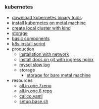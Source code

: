 ### kubernetes

* [download kubernetes binary tools](download.kubernetes.binary.tools.md)
* [install kubernetes on metal machine](install.md)
* [create local cluster with kind](create.local.cluster.with.kind.md)
* [storage](storage/README.md)
* [basic components](basic/README.md)
* [k8s install script](k8s.Install.Script/install.sh)
* production
    + [installation with network](production/installation.with.network.md)
    + [install docs on git with ingress nginx](production/install.docs.on.git.with.ingress.nginx.md)
    + [mysql slow log](production/mysql.slow.log.md)
    + storage
        * [storage for bare metal machine](production/storage.for.bare.metal.machine.md)
* resources
    + [all.in.one.7.repo](resources/all.in.one.7.repo.md)
    + [all.in.one.8.repo](resources/all.in.one.8.repo.md)
    + [calico.yaml](resources/calico.yaml.md)
    + [setup.base.sh](resources/setup.base.sh.md)
